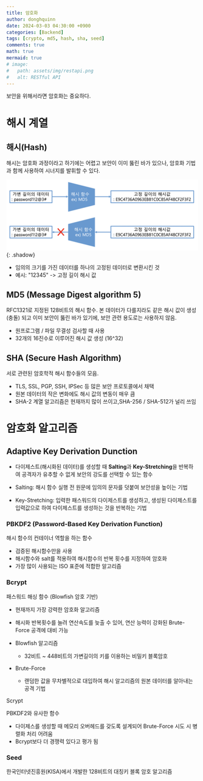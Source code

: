 ```yaml
---
title: 암호화
author: donghquinn
date: 2024-03-03 04:30:00 +0900
categories: [Backend]
tags: [crypto, md5, hash, sha, seed]
comments: true
math: true
mermaid: true
# image:
#   path: assets/img/restapi.png
#   alt: RESTful API
---
```


보안을 위해서라면 암호화는 중요하다.

# 해시 계열

## 해시(Hash)

해시는 암호화 과정이라고 하기에는 어렵고 보안이 이미 뚫린 바가 있으나,
암호화 기법과 함께 사용하여 시너지를 발휘할 수 있다.

![Desktop View](assets/img/backend/crypto/hash.png){: .shadow}

- 임의의 크기를 가진 데이터를 하나의 고정된 데이터로 변환시킨 것
- 예시: "12345" -> 고정 길이 해시 값

## MD5 (Message Digest algorithm 5)

RFC1321로 지정된 128비트의 해시 함수. 본 데이터가 다를지라도 같은 해시 값이 생성(충돌) 되고 이미 보안이 뚫린 바가 있기에, 보안 관련 용도로는 사용하지 않음.

- 원프로그램 / 파일 무결성 검사할 때 사용
- 32개의 16진수로 이루어진 해시 값 생성 (16^32)

## SHA (Secure Hash Algorithm)

서로 관련된 암호학적 해시 함수들의 모음.

- TLS, SSL, PGP, SSH, IPSec 등 많은 보안 프로토콜에서 채택
- 원본 데이터의 작은 변화에도 해시 값의 변동이 매우 큼
- SHA-2 계열 알고리즘은 현재까지 많이 쓰이고,SHA-256 / SHA-512가 널리 쓰임

# 암호화 알고리즘

## Adaptive Key Derivation Dunction

- 다이제스트(해시화된 데이터)를 생성할 때 **Salting**과 **Key-Stretching**을 반복하여 공격자가 유추할 수 없게 보안의 강도를 선택할 수 있는 함수

- Salting: 해시 함수 실행 전 원문에 임의의 문자를 덧붙여 보안성을 높이는 기법

- Key-Stretching: 입력한 패스워드의 다이제스트를 생성하고, 생성된 다이제스트를 입력값으로 하여 다이제스트를 생성하는 것을 반복하는 기법

### PBKDF2 (Password-Based Key Derivation Function)

해시 함수의 컨테이너 역할을 하는 함수

- 검증된 해시함수만을 사용
- 해시함수와 salt를 적용하여 해시함수의 반복 횟수를 지정하여 암호화
- 가장 많이 사용되는 ISO 표준에 적합한 알고리즘

### Bcrypt

패스워드 해싱 함수 (Blowfish 암호 기반)

- 현재까지 가장 강력한 암호화 알고리즘
- 해시화 반복횟수를 늘려 연산속도를 늦출 수 있어, 연산 능력이 강화된 Brute-Force 공격에 대비 가능

- Blowfish 알고리즘

  - 32비트 ~ 448비트의 가변길이의 키를 이용하는 비밀키 블록암호

- Brute-Force

  - 랜덤한 값을 무차별적으로 대입하여 해시 알고리즘의 원본 데이터를 알아내는 공격 기법

Scrypt

PBKDF2와 유사한 함수

- 다이제스를 생성할 때 메모리 오버헤드를 갖도록 설계되어 Brute-Force 시도 시 병렬화 처리 어려움
- Bcrypt보다 더 경쟁력 있다고 평가 됨

### Seed

한국인터넷진흥원(KISA)에서 개발한 128비트의 대칭키 블록 암호 알고리즘
